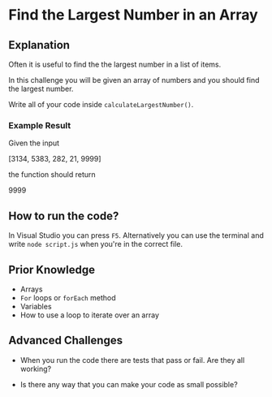 # Find the Largest Number in an Array

## Explanation

Often it is useful to find the the largest number in a list of items.

In this challenge you will be given an array of numbers and you should find the largest number.

Write all of your code inside `calculateLargestNumber()`.

### Example Result

Given the input

[3134, 5383, 282, 21, 9999]

the function should return

9999

## How to run the code?

In Visual Studio you can press `F5`. Alternatively you can use the terminal and write `node script.js` when you're in the correct file.

## Prior Knowledge

- Arrays
- `For` loops or `forEach` method
- Variables
- How to use a loop to iterate over an array

## Advanced Challenges

- When you run the code there are tests that pass or fail. Are they all working?

- Is there any way that you can make your code as small possible?
